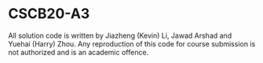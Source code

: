 # CSCB20-A3

All solution code is written by Jiazheng (Kevin) Li, Jawad Arshad and Yuehai (Harry) Zhou. Any reproduction of this code for course submission is not authorized and is an academic offence.
